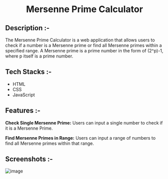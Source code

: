 # <p align="center">Mersenne Prime Calculator</p>

## Description :-

The Mersenne Prime Calculator is a web application that allows users to check if a number is a Mersenne prime or find all Mersenne primes within a specified range. A Mersenne prime is a prime number in the form of (2^p)-1, where p itself is a prime number.

## Tech Stacks :-

- HTML
- CSS
- JavaScript

## Features :-

**Check Single Mersenne Prime:** Users can input a single number to check if it is a Mersenne Prime.

**Find Mersenne Primes in Range:** Users can input a range of numbers to find all Mersenne primes within that range.

## Screenshots :-

![image](https://github.com/user-attachments/assets/d72edf9f-1ca4-42b9-87d9-7ccfdd83292d)
